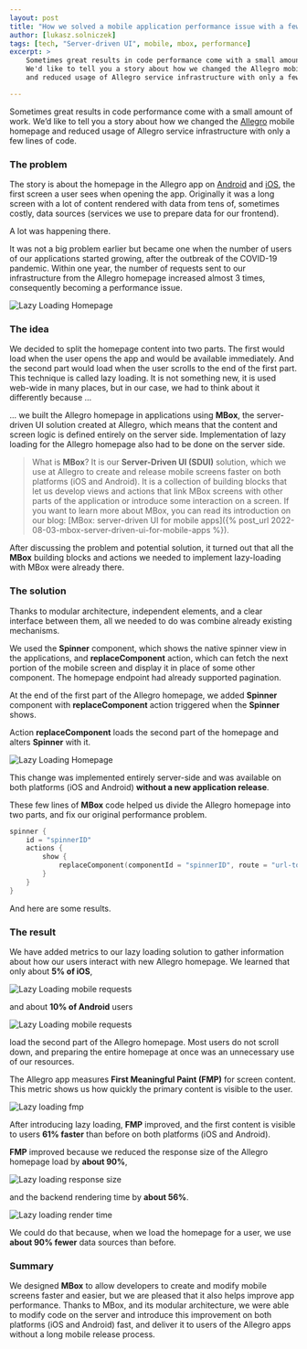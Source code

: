```yaml
---
layout: post
title: "How we solved a mobile application performance issue with a few lines of code?"
author: [lukasz.solniczek]
tags: [tech, "Server-driven UI", mobile, mbox, performance]
excerpt: >
    Sometimes great results in code performance come with a small amount of work.
    We'd like to tell you a story about how we changed the Allegro mobile homepage
    and reduced usage of Allegro service infrastructure with only a few lines of code.

---
```


Sometimes great results in code performance come with a small amount of work.
We’d like to tell you a story about how we changed the [Allegro](/about-us/) mobile homepage
and reduced usage of Allegro service infrastructure with only a few lines of code.

### The problem

The story is about the homepage in the Allegro app on [Android](https://play.google.com/store/apps/details?id=pl.allegro)
and [iOS](https://apps.apple.com/pl/app/allegro/id305659772), the first screen a user sees when opening the app.
Originally it was a long screen with a lot of content rendered with data from tens of, sometimes costly, data sources (services we use to prepare data for our frontend).

A lot was happening there.

It was not a big problem earlier but became one when the number of users of our applications started growing, after the outbreak of the COVID-19 pandemic.
Within one year, the number of requests sent to our infrastructure from the Allegro homepage increased almost 3 times, consequently becoming a performance issue.

![Lazy Loading Homepage](/assets/img/articles/2023-01-25-lazy-loading-with-mbox/lazy-loading-rps.png)

### The idea

We decided to split the homepage content into two parts. The first would load when the user opens the app and would be available immediately.
And the second part would load when the user scrolls to the end of the first part.
This technique is called lazy loading.
It is not something new, it is used web-wide in many places, but in our case, we had to think about it differently because …

... we built the Allegro homepage in applications using **MBox**, the server-driven UI solution created at Allegro, which means that the content and screen logic is defined entirely on the server side.
Implementation of lazy loading for the Allegro homepage also had to be done on the server side.

> What is **MBox**? It is our **Server-Driven UI (SDUI)** solution, which we use at Allegro to create and release mobile screens faster on both platforms (iOS and Android). It is a collection of building blocks that let us develop views and actions that link MBox screens with other parts of the application or introduce some interaction on a screen.
If you want to learn more about MBox, you can read its introduction on our blog: [MBox: server-driven UI for mobile apps]({% post_url 2022-08-03-mbox-server-driven-ui-for-mobile-apps %}).

After discussing the problem and potential solution, it turned out that all the **MBox** building blocks and actions we
needed to implement lazy-loading with MBox were already there.

### The solution

Thanks to modular architecture, independent elements, and a clear interface between them, all we needed to do was combine already existing mechanisms.

We used the **Spinner** component, which shows the native spinner view in the applications, and **replaceComponent** action, which can fetch the next portion of the mobile screen and display it in place of some other component.
The homepage endpoint had already supported pagination.

At the end of the first part of the Allegro homepage, we added **Spinner** component with **replaceComponent** action triggered when the **Spinner** shows.

Action **replaceComponent** loads the second part of the homepage and alters **Spinner** with it.

![Lazy Loading Homepage](/assets/img/articles/2023-01-25-lazy-loading-with-mbox/lazy-loading-homepage.png)

This change was implemented entirely server-side and was available on both platforms (iOS and Android) **without a new application release**.

These few lines of **MBox** code helped us divide the Allegro homepage into two parts, and fix our original performance problem.

```kotlin
spinner {
    id = "spinnerID"
    actions {
        show {
            replaceComponent(componentId = "spinnerID", route = "url-to-second-part")
        }
    }
}
```

And here are some results.

### The result

We have added metrics to our lazy loading solution to gather information about how our users interact with new Allegro homepage.
We learned that only about **5% of iOS**,

![Lazy Loading mobile requests](/assets/img/articles/2023-01-25-lazy-loading-with-mbox/lazy-loading-mobile-requests-ios.png)

and about **10% of Android** users

![Lazy Loading mobile requests](/assets/img/articles/2023-01-25-lazy-loading-with-mbox/lazy-loading-mobile-requests-android.png)

load the second part of the Allegro homepage.
Most users do not scroll down, and preparing the entire homepage at once was an unnecessary use of our resources.

The Allegro app measures **First Meaningful Paint (FMP)** for screen content. This metric shows us how quickly the primary content is visible to the user.

![Lazy loading fmp](/assets/img/articles/2023-01-25-lazy-loading-with-mbox/lazy-loading-fmp.png)

After introducing lazy loading, **FMP** improved, and the first content is visible to users **61% faster** than before on both platforms (iOS and Android).

**FMP** improved because we reduced the response size of the Allegro homepage load by **about 90%**,

![Lazy loading response size](/assets/img/articles/2023-01-25-lazy-loading-with-mbox/lazy-loading-response-size.png)

and the backend rendering time by **about 56%**.

![Lazy loading render time](/assets/img/articles/2023-01-25-lazy-loading-with-mbox/lazy-loading-render-time.png)

We could do that because, when we load the homepage for a user, we use **about 90% fewer** data sources than before.

### Summary

We designed **MBox** to allow developers to create and modify mobile screens faster and easier, but we are pleased that it also helps improve app performance. Thanks to MBox, and its modular architecture, we were able to modify
code on the server and introduce this improvement on both platforms (iOS and Android) fast, and deliver it to users of the Allegro apps without a long mobile release process.

